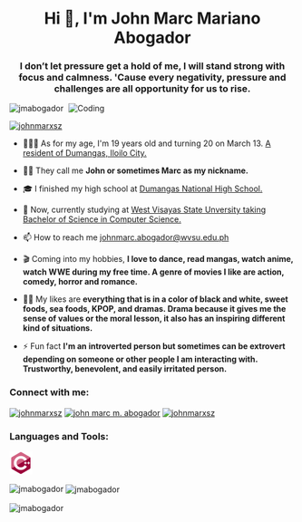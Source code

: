 <h1 align="center">Hi 👋, I'm John Marc Mariano Abogador</h1>
<h3 align="center">I don’t let pressure get a hold of me, I will stand strong with focus and calmness. 'Cause every negativity, pressure and challenges are all opportunity for us to rise.</h3>
<img align="right" alt="Coding" width="400" src="https://i.pinimg.com/originals/e4/26/70/e426702edf874b181aced1e2fa5c6cde.gif">

<p align="left"> <img src="https://komarev.com/ghpvc/?username=jmabogador&label=Profile%20views&color=0e75b6&style=flat" alt="jmabogador" /> </p>

<p align="left"> <a href="https://twitter.com/johnmarxsz" target="blank"><img src="https://img.shields.io/twitter/follow/johnmarxsz?logo=twitter&style=for-the-badge" alt="johnmarxsz" /></a> </p>

- 💁🏻‍♂️ As for my age, I'm 19 years old and turning 20 on March 13. [A resident of Dumangas, Iloilo City.](https://www.google.com/maps/place/Dumangas,+Iloilo/@10.8221643,122.6428243,12z/data=!3m1!4b1!4m5!3m4!1s0x33af1ffe9b5eaa45:0x1354464e7d83d34!8m2!3d10.8484102!4d122.695547)

- 👦🏻 They call me **John or sometimes Marc as my nickname.**

- 🎓 I finished my high school at [Dumangas National High School.](https://www.facebook.com/dumangasNHSofficial/)

- 🏫 Now, currently studying at [West Visayas State Unversity taking Bachelor of Science in Computer Science.](https://wvsu.edu.ph/)

- 📫 How to reach me [johnmarc.abogador@wvsu.edu.ph](johnmarc.abogador@wvsu.edu.ph)

- 🎬 Coming into my hobbies, **I love to dance, read mangas, watch anime, watch WWE during my free time. A genre of movies I like are action, comedy, horror and romance.**

- 👍🏻 My likes are **everything that is in a color of black and white, sweet foods, sea foods, KPOP, and dramas. Drama because it gives me the sense of values or the moral lesson, it also has an inspiring different kind of situations.**

- ⚡ Fun fact **I'm an introverted person but sometimes can be extrovert depending on someone or other people I am interacting with. Trustworthy, benevolent, and easily irritated person.**

<h3 align="left">Connect with me:</h3>
<p align="left">
<a href="https://twitter.com/johnmarxsz" target="blank"><img align="center" src="https://raw.githubusercontent.com/rahuldkjain/github-profile-readme-generator/master/src/images/icons/Social/twitter.svg" alt="johnmarxsz" height="30" width="40" /></a>
<a href="https://fb.com/john marc m. abogador" target="blank"><img align="center" src="https://raw.githubusercontent.com/rahuldkjain/github-profile-readme-generator/master/src/images/icons/Social/facebook.svg" alt="john marc m. abogador" height="30" width="40" /></a>
<a href="https://instagram.com/johnmarxsz" target="blank"><img align="center" src="https://raw.githubusercontent.com/rahuldkjain/github-profile-readme-generator/master/src/images/icons/Social/instagram.svg" alt="johnmarxsz" height="30" width="40" /></a>
</p>

<h3 align="left">Languages and Tools:</h3>
<p align="left"> <a href="https://www.w3schools.com/cpp/" target="_blank" rel="noreferrer"> <img src="https://raw.githubusercontent.com/devicons/devicon/master/icons/cplusplus/cplusplus-original.svg" alt="cplusplus" width="40" height="40"/> </a> </p>

<p><img align="left" src="https://github-readme-stats.vercel.app/api/top-langs?username=jmabogador&show_icons=true&locale=en&layout=compact" alt="jmabogador" /></p>

<p>&nbsp;<img align="center" src="https://github-readme-stats.vercel.app/api?username=jmabogador&show_icons=true&locale=en" alt="jmabogador" /></p>

<p><img align="center" src="https://github-readme-streak-stats.herokuapp.com/?user=jmabogador&" alt="jmabogador" /></p>
